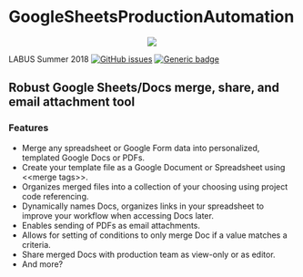 # GoogleSheetsProductionAutomation
<p align="center">
  <img src="https://i.imgur.com/uY4HHHF.png">
</p>

LABUS Summer 2018
[![GitHub issues](https://img.shields.io/github/issues/OyeBenny/GoogleSheetsProductionAutomation.svg)](https://github.com/OyeBenny/GoogleSheetsProductionAutomation/issues)
[![Generic badge](https://img.shields.io/badge/Version%20-Beta%200.2-blue.svg)](https://shields.io/)

<h2>Robust Google Sheets/Docs merge, share, and email attachment tool</h2>
<h3>Features</h3>
    <ul><li>Merge any spreadsheet or Google Form data into personalized, templated Google Docs or PDFs.</li>
    <li>Create your template file as a Google Document or Spreadsheet using &lt;&lt;merge tags&gt;&gt;.</li>
    <li>Organizes merged files into a collection of your choosing using project code referencing.</li>
    <li>Dynamically names Docs, organizes links in your spreadsheet to improve your workflow when accessing Docs later.</li>
    <li>Enables sending of PDFs as email attachments.</li>
    <li>Allows for setting of conditions to only merge Doc if a value matches a criteria.</li>
    <li>Share merged Docs with production team as view-only or as editor.</li>
    <li>And more?</li></ul>
